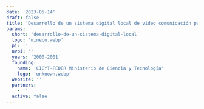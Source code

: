 ```yaml
---
date: '2023-05-14'
draft: false
title: 'Desarrollo de un sistema digital local de video comunicación para comunidades residenciales'
params:
  short: 'desarrollo-de-un-sistema-digital-local'
  logo: 'mineco.webp'
  pi: ''
  uvpi: ''
  years: '2000-2001'
  founding:
    name: 'CICYT-FEDER Ministerio de Ciencia y Tecnología'
    logo: 'unknown.webp'
  website: ''
  partners:
    - ''
  active: false
---
```

